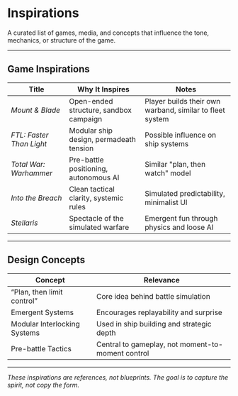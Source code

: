 # Inspirations

A curated list of games, media, and concepts that influence the tone, mechanics, or structure of the game.

---
## Game Inspirations

| Title                    | Why It Inspires                         | Notes                                                    |
| ------------------------ | --------------------------------------- | -------------------------------------------------------- |
| *Mount & Blade*          | Open-ended structure, sandbox campaign  | Player builds their own warband, similar to fleet system |
| *FTL: Faster Than Light* | Modular ship design, permadeath tension | Possible influence on ship systems                       |
| *Total War: Warhammer*   | Pre-battle positioning, autonomous AI   | Similar "plan, then watch" model                         |
| *Into the Breach*        | Clean tactical clarity, systemic rules  | Simulated predictability, minimalist UI                  |
| *Stellaris*              | Spectacle of the simulated warfare      | Emergent fun through physics and loose AI                |

---
## Design Concepts

| Concept                      | Relevance                                         |
| ---------------------------- | ------------------------------------------------- |
| “Plan, then limit control”   | Core idea behind battle simulation                |
| Emergent Systems             | Encourages replayability and surprise             |
| Modular Interlocking Systems | Used in ship building and strategic depth         |
| Pre-battle Tactics           | Central to gameplay, not moment-to-moment control |

---

*These inspirations are references, not blueprints. The goal is to capture the spirit, not copy the form.*


